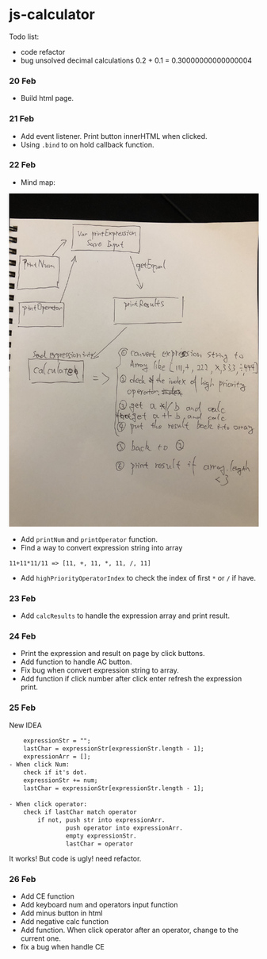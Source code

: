 # js-calculator

Todo list:
- code refactor
- bug unsolved decimal calculations 0.2 + 0.1 = 0.30000000000000004


### 20 Feb
- Build html page.

### 21 Feb
- Add event listener. Print button innerHTML when clicked.
- Using ```.bind``` to on hold callback function.

### 22 Feb
- Mind map:
<img src="mind_map.JPG" alt="Image of Prototype_chain">


- Add ```printNum``` and ```printOperator``` function.
- Find a way to convert expression string into array

```
11+11*11/11 => [11, +, 11, *, 11, /, 11] 
```
- Add ```highPriorityOperatorIndex``` to check the index of first ```*``` or ```/``` if have.

### 23 Feb
- Add ```calcResults``` to handle the expression array and print result.

### 24 Feb
- Print the expression and result on page by click buttons.
- Add function to handle AC button.
- Fix bug when convert expression string to array.
- Add function if click number after click enter refresh the expression print.

### 25 Feb
New IDEA 
```
    expressionStr = "";
    lastChar = expressionStr[expressionStr.length - 1];
    expressionArr = [];
- When click Num:
    check if it's dot. 
    expressionStr += num;
    lastChar = expressionStr[expressionStr.length - 1];

- When click operator:
    check if lastChar match operator 
        if not, push str into expressionArr. 
                push operator into expressionArr.
                empty expressionStr.
                lastChar = operator
```
It works! But code is ugly! need refactor. 

### 26 Feb
- Add CE function
- Add keyboard num and operators input function
- Add minus button in html
- Add negative calc function 
- Add function. When click operator after an operator, change to the current one.
- fix a bug when handle CE 